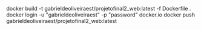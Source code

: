 docker build -t gabrieldeoliveiraest/projetofinal2_web:latest -f Dockerfile .
docker login -u "gabrieldeoliveiraest" -p "password" docker.io
docker push gabrieldeoliveiraest/projetofinal2_web:latest